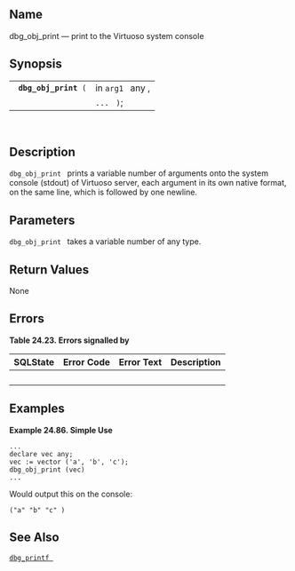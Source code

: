 <div>

<div>

</div>

<div>

## Name

dbg_obj_print — print to the Virtuoso system console

</div>

<div>

## Synopsis

<div>

|                            |                  |
|----------------------------|------------------|
| ` `**`dbg_obj_print`**` (` | in `arg1 ` any , |
|                            | `... ` `)`;      |

<div>

 

</div>

</div>

</div>

<div>

## Description

`dbg_obj_print ` prints a variable number of arguments onto the system
console (stdout) of Virtuoso server, each argument in its own native
format, on the same line, which is followed by one newline.

</div>

<div>

## Parameters

`dbg_obj_print ` takes a variable number of any type.

</div>

<div>

## Return Values

None

</div>

<div>

## Errors

<div>

**Table 24.23. Errors signalled by**

<div>

| SQLState                        | Error Code                      | Error Text                      | Description |
|---------------------------------|---------------------------------|---------------------------------|-------------|
| <span class="errorcode"></span> | <span class="errorcode"></span> | <span class="errortext"></span> |             |

</div>

</div>

  

</div>

<div>

## Examples

<div>

**Example 24.86. Simple Use**

<div>

``` screen
...
declare vec any;
vec := vector ('a', 'b', 'c');
dbg_obj_print (vec)
...
```

Would output this on the console:

``` screen
("a" "b" "c" )
```

</div>

</div>

  

</div>

<div>

## See Also

<a href="fn_dbg_printf.html" class="link" title="dbg_printf"><code
class="function">dbg_printf </code></a>

</div>

</div>
